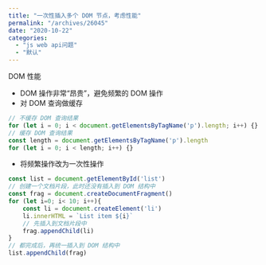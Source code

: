 ```yaml
---
title: "一次性插入多个 DOM 节点，考虑性能"
permalink: "/archives/26045"
date: "2020-10-22"
categories: 
  - "js web api问题"
  - "默认"
---
```


DOM 性能

- DOM 操作非常“昂贵”，避免频繁的 DOM 操作
- 对 DOM 查询做缓存

``` js
// 不缓存 DOM 查询结果
for (let i = 0; i < document.getElementsByTagName('p').length; i++) {}
// 缓存 DOM 查询结果
const length = document.getElementsByTagName('p').length
for (let i = 0; i < length; i++) {}
```

- 将频繁操作改为一次性操作

``` js
const list = document.getElementById('list')
// 创建一个文档片段，此时还没有插入到 DOM 结构中
const frag = document.createDocumentFragment()
for (let i=0; i< 10; i++){
    const li = document.createElement('li')
    li.innerHTML = `List item ${i}`
    // 先插入到文档片段中
    frag.appendChild(li)
}
// 都完成后，再统一插入到 DOM 结构中
list.appendChild(frag)
```
